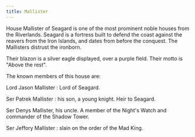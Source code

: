 ```yaml
---
title: Mallister
---
```


House Mallister of Seagard is one of the most prominent noble houses from the Riverlands. Seagard is a fortress built to defend the coast against the reavers from the Iron Islands, and dates from before the conquest. The Mallisters distrust the ironborn.

Their blazon is a silver eagle displayed, over a purple field. Their motto is "Above the rest".

The known members of this house are:

Lord Jason Mallister : Lord of Seagard.

Ser Patrek Mallister : his son, a young knight. Heir to Seagard.

Ser Denys Mallister, his uncle. A member of the Night's Watch and commander of the Shadow Tower.

Ser Jeffory Mallister : slain on the order of the Mad King. 


